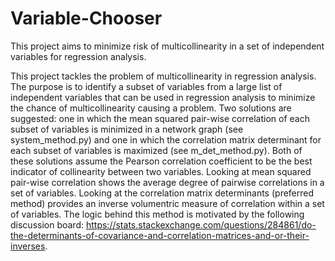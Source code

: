 # Variable-Chooser
This project aims to minimize risk of multicollinearity in a set of independent variables for regression analysis.

This project tackles the problem of multicollinearity in regression analysis. The purpose is to identify a subset of variables from a large list of independent variables that can be used in regression analysis to minimize the chance of multicollinearity causing a problem. Two solutions are suggested: one in which the mean squared pair-wise correlation of each subset of variables is minimized in a network graph (see system_method.py) and one in which the correlation matrix determinant for each subset of variables is maximized (see m_det_method.py). Both of these solutions assume the Pearson correlation coefficient to be the best indicator of collinearity between two variables. Looking at mean squared pair-wise correlation shows the average degree of pairwise correlations in a set of variables. Looking at the correlation matrix determinants (preferred method) provides an inverse volumentric measure of correlation within a set of variables. The logic behind this method is motivated by the following discussion board: https://stats.stackexchange.com/questions/284861/do-the-determinants-of-covariance-and-correlation-matrices-and-or-their-inverses. 
